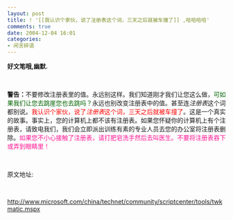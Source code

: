```yaml
---
layout: post
title: ! '[[我认识个家伙，说了注册表这个词，三天之后就被车撞了]] ,哈哈哈哈'
comments: true
date: 2004-12-04 16:01
categories:
- 闲言碎语
---
```


<p><strong>好文笔哦,幽默.</strong></p>
<br /><p><strong>警告：</strong>不要修改注册表里的值。永远别这样。我们知道刚才我们让您这么做，<font color="#006400">可如果我们让您去跳崖您也去跳吗？</font>永远也别改变注册表中的值。甚至连<i>注册表</i>这个词都别说。<font color="#ff0000">我认识个家伙，说了<i>注册表</i>这个词，三天之后就被车撞了</font>。这是一个真实的故事。事实上，您的计算机上都不该有注册表。如果您怀疑你的计算机上有个注册表，请致电我们，我们会立即派出训练有素的专业人员去您的办公室将注册表删除。<font color="#ff1493">如果您不小心接触了注册表，请打肥皂洗手然后去叫医生。不要将注册表吞下或弄到眼睛里！</font></p>
<br /><p>原文地址:</p>
<br /><p><a href="http://www.microsoft.com/china/technet/community/scriptcenter/tools/twkmatic.mspx">http://www.microsoft.com/china/technet/community/scriptcenter/tools/twkmatic.mspx</a></p>				
